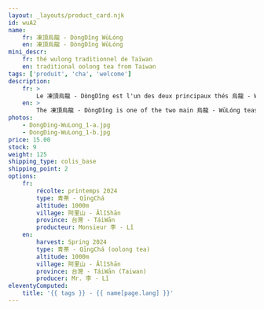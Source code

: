 ```yaml
---
layout: _layouts/product_card.njk
id: wuA2
name:
    fr: 凍頂烏龍 - DòngDǐng WūLóng
    en: 凍頂烏龍 - DòngDǐng WūLóng
mini_descr:
    fr: thé wulong traditionnel de Taïwan
    en: traditional oolong tea from Taiwan
tags: ['produit', 'cha', 'welcome']
description: 
    fr: >
        Le 凍頂烏龍 - DòngDǐng est l'un des deux principaux thés 烏龍 - WūLóng taïwanais. Monsieur 李 - Lǐ le cultive dans la montagne 阿里山 - ĀLǐShān et le produit selon des méthodes traditionnelles.<!--more--> Ce thé nous transporte dans les souvenirs des salons de thé de 臺灣 - Táiwān dans les années 80'. La famille de Monsieur 李 - Lǐ cultive le thé depuis trois générations. Je le connais depuis dix ans, et il a toujours fidèlement conservé son sérieux et sa sincérité dans la fabrication de ses thés.
    en: >
        The 凍頂烏龍 - DòngDǐng is one of the two main 烏龍 - WūLóng teas of Taiwan. Mr. 李 - Lǐ grows it in the 阿里山 - ĀLǐShān mountain and produces it using traditional methods.<!--more--> This tea transports us back to the tea houses of 臺灣 - Táiwān in the 1980s. Mr. 李 - Lǐ's family has been cultivating tea for three generations. I have known him for ten years, and he has always faithfully maintained his dedication and sincerity in crafting his teas.
photos:
    - DongDing-WuLong_1-a.jpg
    - DongDing-WuLong_1-b.jpg
price: 15.00
stock: 9
weight: 125
shipping_type: colis_base
shipping_point: 2
options:
    fr:
        récolte: printemps 2024
        type: 青茶 - QīngChá
        altitude: 1000m
        village: 阿里山 - ĀlǐShān
        province: 台灣 - TáiWān
        producteur: Monsieur 李 - Lǐ
    en:
        harvest: Spring 2024
        type: 青茶 - QīngChá (oolong tea)
        altitude: 1000m
        village: 阿里山 - ĀlǐShān
        province: 台灣 - TáiWān (Taiwan)
        producer: Mr. 李 - Lǐ
eleventyComputed:
    title: '{{ tags }} - {{ name[page.lang] }}'
---
```

